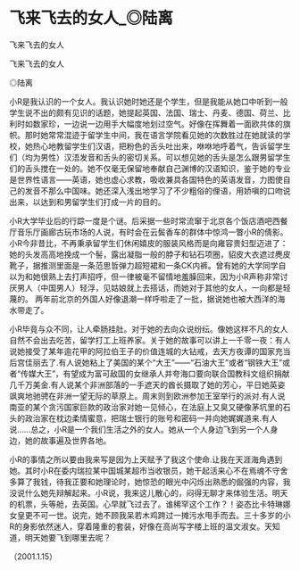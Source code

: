 # 飞来飞去的女人_◎陆离

飞来飞去的女人

飞来飞去的女人

◎陆离

小R是我认识的一个女人。我认识她时她还是个学生，但是我能从她口中听到一般学生说不出的颇有见识的话题，她提起英国、法国、瑞士、丹麦、德国、荷兰、比利时如数家珍，一边说一边用手大幅度地划过空气。好像在挥舞着一面欧共体的旗帜。那时她常常混迹于留学生中间，我在语言学院看见她的次数胜过在她就读的学校，她热心地教留学生们汉语，把粉色的舌头吐出来，咻咻地呼着气，告诉留学生们（均为男性）汉浯发音和舌头的密切关系。可以想见她的舌头是怎么跟男留学生们的舌头搅在一处的。她不仅毫无保留地奉献自己渊博的汉语知识，鉴于她的专业是世界性语言——英语，她也虚心求教，吸收兼具各国特色的英语发音，力图使自己的发音不那么中国味。她还深入浅出地学习了不少粗俗的俚语，用娇嗔的口吻说出来，以达到和男留学生们打成一片的目的。

小R大学毕业后的行踪一度是个谜。后采据一些时常流窜于北京各个饭店酒吧西餐厅音乐厅画廊古玩市场的人说，有时会在云鬓香车的群体中惊鸿一瞥小R的倩影。小R今非昔比，不再秉承留学生们休闲嬉皮的服装风格而是向雍容贵妇型迈进了：她的头发高高地挽成一个髻，露出凝脂一般的脖子和钻石项圈，貂皮大衣遮过麂皮靴子，据推测里面是一条范思哲弹力超短裙和一条CK内裤。曾有她的大学同学自以为和她很熟上去打声招呼，但一律被毫不留情地羞臊回来，因为小R声称非常讨厌男人（中国男人）轻浮，见姑娘就上去搭话，而她对于其他的女人，一向都是轻蔑的。 两年前北京的外国人好像退潮一样呼啦走了一批，据说她也被大西洋的海水带走了。

小R毕竟与众不同，让人牵肠挂肚。对于她的去向众说纷纭。像她这样不凡的女人自然不会出去吃苦，留学打工上班养家。关于她的故事可以讲上一千零一夜：有人说她接受了某年逾花甲的阿拉伯王子的价值连城的大钻戒，去天方夜谭的国家充当后宫佳丽去了.有人说她粘上了美国的某个“大王”——“石油大王”或者“钢铁大王”或者“传媒大王”，有望成为富可敌国的女继承人并夸海口要向联合国教科文组织捐献几千万美金.有人说某个非洲部落的一手遮天的酋长摄取了她的芳心，平日她英姿飒爽地驰骋在非洲一望无际的草原上。周末则到欧洲参加王室举行的派对.有人说南亚的某个贪污国家巨款的政治家对她一见倾心，在法庭上又臭又硬像茅坑里的石头的政治家在枕边柔情蜜意，把瑞士银行的账号和密码一并向她娓娓道来.有人说……总之，小R是一个我们生活之外的女人。她从一个人身边飞到另一个人身边，她的故事遍及世界各地。

小R的事情之所以要由我来写是因为上天赋予了我这个使命.让我在天涯海角遇到她。其时小R在委内瑞拉某中国城某超市当收银员，她干起活来心不在焉魂不守舍多算了我钱，待我正要和她理论时，她惊恐的眼光中闪烁出熟悉的倔强的内容，我没说什么她先辩解起来。小R说，我来这儿散心的，闷得无聊才来体验生活。明天的机票，头等舱，去英国。心早就飞过去了。谁稀罕这个工作？！姿态比卡特琳娜女皇更不可一世。说完，她不顾我呆若木鸡跨过一摊污水甩手而去。三十多岁的小R的身影依然迷人，穿着隆重的套装，好像在高尚写字楼上班的温文淑女。天知道，明天她要飞到哪里去呢？

（2001.1.15）